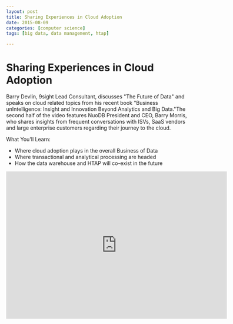 ```yaml
---
layout: post
title: Sharing Experiences in Cloud Adoption
date: 2015-08-09
categories: [computer science]
tags: [big data, data management, htap]

---
```



# Sharing Experiences in Cloud Adoption

Barry Devlin, 9sight Lead Consultant, discusses "The Future of Data" and speaks on cloud related topics from his recent book "Business unIntelligence: Insight and Innovation Beyond Analytics and Big Data."The second half of the video features NuoDB President and CEO, Barry Morris, who shares insights from frequent conversations with ISVs, SaaS vendors and large enterprise customers regarding their journey to the cloud. 

What You'll Learn: 

* Where cloud adoption plays in the overall Business of Data
* Where transactional and analytical processing are headed
* How the data warehouse and HTAP will co-exist in the future

<iframe width="600" height="400" src="https://www.youtube.com/embed/vG78cnUqx-A" frameborder="0" allowfullscreen></iframe>

